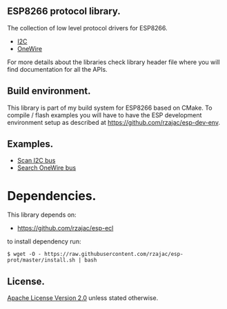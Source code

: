 ## ESP8266 protocol library.

The collection of low level protocol drivers for ESP8266.

- [I2C](src/include/esp_i2c.h)
- [OneWire](src/include/esp_ow.h)

For more details about the libraries check library header file where you will 
find documentation for all the APIs.

## Build environment.

This library is part of my build system for ESP8266 based on CMake.
To compile / flash examples you will have to have the ESP development 
environment setup as described at https://github.com/rzajac/esp-dev-env.

## Examples.

- [Scan I2C bus](examples/i2c_scan)
- [Search OneWire bus](examples/ow_search)

# Dependencies.

This library depends on:

- https://github.com/rzajac/esp-ecl

to install dependency run:

```
$ wget -O - https://raw.githubusercontent.com/rzajac/esp-prot/master/install.sh | bash
```

## License.

[Apache License Version 2.0](LICENSE) unless stated otherwise.
